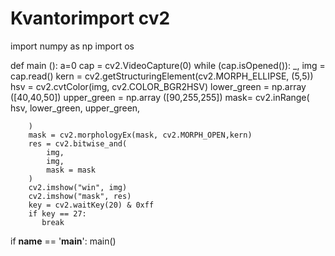 # Kvantorimport cv2
import numpy as np
import os


def main ():
    a=0
    cap = cv2.VideoCapture(0)
    while (cap.isOpened()):
        _, img = cap.read()
        kern = cv2.getStructuringElement(cv2.MORPH_ELLIPSE, (5,5))
        hsv = cv2.cvtColor(img, cv2.COLOR_BGR2HSV)
        lower_green = np.array ([40,40,50])
        upper_green = np.array ([90,255,255])
        mask= cv2.inRange(
            hsv,
            lower_green,
            upper_green,

        )
        mask = cv2.morphologyEx(mask, cv2.MORPH_OPEN,kern)
        res = cv2.bitwise_and(
            img,
            img,
            mask = mask
        )
        cv2.imshow("win", img)
        cv2.imshow("mask", res)
        key = cv2.waitKey(20) & 0xff
        if key == 27:
           break








if __name__ == '__main__':
    main()

